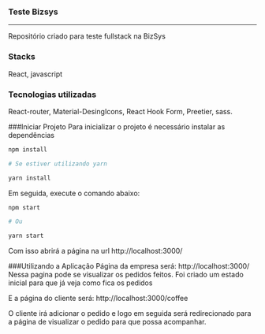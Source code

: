 
### Teste Bizsys
____________________________________

Repositório criado para teste fullstack na BizSys

### Stacks
React, javascript

### Tecnologias utilizadas
React-router, Material-DesingIcons, React Hook Form, Preetier, sass.

###Iniciar Projeto
Para inicializar o projeto é necessário instalar as dependências

```sh
npm install

# Se estiver utilizando yarn

yarn install
```

Em seguida, execute o comando abaixo:

```sh
npm start

# Ou

yarn start
```
Com isso abrirá a página na url http://localhost:3000/

###Utilizando a Aplicação
Página da empresa será:
http://localhost:3000/
Nessa pagina pode se visualizar os pedidos feitos.
Foi criado um estado inicial para que já veja como fica os pedidos

E a página do cliente será:
http://localhost:3000/coffee

O cliente irá adicionar o pedido e logo em seguida será redirecionado para a página de visualizar o pedido para que possa acompanhar.

